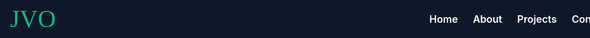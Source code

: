 ```yaml
---
layout: none
title: Joshua Vera O'Steen
---
```


<!DOCTYPE html>
<html lang="en">
<head>
  <meta charset="UTF-8">
  <meta name="viewport" content="width=device-width, initial-scale=1.0">
  <title>Joshua Vera O'Steen</title>
  <link rel="preconnect" href="https://fonts.googleapis.com">
  <link rel="preconnect" href="https://fonts.gstatic.com" crossorigin>
  <link href="https://fonts.googleapis.com/css2?family=Inter:wght@400;600;800&family=Pacifico&display=swap" rel="stylesheet">
  <style>
    :root {
      --bg-dark: #0f172a;
      --text-light: #ffffff;
      --primary: #10b981; /* green */
      --nav-link-hover: #3b82f6;
    }
    html {
      scroll-snap-type: y mandatory;
      scroll-behavior: smooth;
    }
    body {
      margin: 0;
      font-family: 'Inter', sans-serif;
      background-color: var(--bg-dark);
      color: var(--text-light);
      overflow-x: hidden;
      position: relative;
    }
    header {
      position: fixed;
      top: 0;
      left: 0;
      width: 100%;
      display: flex;
      align-items: center;
      justify-content: space-between;
      padding: 1rem 2rem;
      background-color: var(--bg-dark);
      z-index: 1000;
    }
    .logo {
      font-family: 'Pacifico', cursive;
      font-size: 2.5rem;
      color: var(--primary);
      cursor: pointer;
      text-decoration: none;
    }
    .nav-links {
      display: flex;
      gap: 1.5rem;
    }
    .nav-links a {
      color: var(--text-light);
      font-weight: 600;
      text-decoration: none;
      font-size: 1rem;
      transition: color 0.2s;
    }
    .nav-links a:hover {
      color: var(--nav-link-hover);
    }
    section {
      min-height: 100vh;
      display: flex;
      align-items: center;
      justify-content: center;
      flex-direction: column;
      scroll-snap-align: start;
      padding: 6rem 2rem 2rem;
      text-align: center;
      opacity: 0;
      transform: translateY(30px);
      transition: opacity 0.8s ease, transform 0.8s ease;
      background-color: var(--bg-dark);
      color: var(--text-light);
    }
    section.visible {
      opacity: 1;
      transform: translateY(0);
    }
    /* Hero section specific styling */
    #hero {
      position: relative;
      padding-top: 8rem;
    }
    h1 {
      font-size: 5rem;
      margin: 1rem 0 0.75rem;
      color: var(--text-light);
    }
    .hero-text p {
      font-size: 1.75rem;
      max-width: 900px;
      margin: 0.75rem auto;
      line-height: 1.4;
      color: var(--text-light);
    }
    .highlight-green { color: #10b981; font-weight: 600; }
    .highlight-yellow { color: #eab308; font-weight: 600; }
    .highlight-orange { color: #f59e0b; font-weight: 600; }
    .links a {
      margin: 0 1rem;
      color: var(--text-light);
      font-weight: 600;
      text-decoration: none;
      font-size: 1.1rem;
      transition: color 0.2s;
    }
    .links a:hover {
      color: var(--nav-link-hover);
    }
    .card {
      background: rgba(255,255,255,0.1);
      backdrop-filter: blur(8px);
      border-radius: 1rem;
      padding: 1.5rem;
      margin: 1rem;
      max-width: 300px;
      border: 1px solid rgba(255,255,255,0.2);
      color: var(--text-light);
    }
    /* Canvas network styling */
    #background-canvas {
      position: fixed;
      top: 0;
      left: 0;
      width: 100vw;
      height: 100vh;
      z-index: -1;
      background: var(--bg-dark);
    }
  </style>
</head>
<body>
  <!-- Canvas for data-network animation -->
  <canvas id="background-canvas"></canvas>
  <header>
    <a href="#hero" class="logo">JVO</a>
    <nav class="nav-links">
      <a href="#hero">Home</a>
      <a href="#about">About</a>
      <a href="#projects">Projects</a>
      <a href="#contact">Contact</a>
    </nav>
  </header>

  <section id="hero">
    <h1>Joshua Vera O'Steen</h1>
    <div class="hero-text">
      <p><span class="highlight-green">Senior Data Scientist</span> with <span class="highlight-yellow">over 5 years</span> of experience building solutions in <span class="highlight-green">housing analytics, policy modeling,</span> and <span class="highlight-green">ML explainability</span>.</p>
      <p>Currently pursuing an MPS in AI Management at <span class="highlight-orange">Georgetown University</span> and leading data science projects at <span class="highlight-orange">Fannie Mae</span>.</p>
    </div>
    <div class="links">
      <a href="#about">About</a>
      <a href="#projects">Projects</a>
      <a href="#contact">Contact</a>
    </div>
  </section>

  <section id="about">
    <h2>About Me</h2>
    <p>I’m a data scientist in Washington, D.C. with a background in Statistics and Political Science, currently pursuing a Master of Professional Studies in AI Management at Georgetown University. I’m interested in using data and AI to drive thoughtful, strategic decisions.</p>
  </section>

  <section id="projects">
    <h2>Projects</h2>
    <div style="display: flex; flex-wrap: wrap; justify-content: center;">
      <div class="card">
        <h3>Project One</h3>
        <p>A brief description of something cool you built or analyzed.</p>
      </div>
      <div class="card">
        <h3>Project Two</h3>
        <p>Another example of your work. Maybe include a dataset, model, or visualization.</p>
      </div>
    </div>
  </section>

  <section id="contact">
    <h2>Contact</h2>
    <p>Email: <a href="mailto:you@example.com">you@example.com</a></p>
    <p>GitHub: <a href="https://github.com/jvosteen" target="_blank">@jvosteen</a></p>
    <p>LinkedIn: <a href="https://linkedin.com/in/YOURPROFILE" target="_blank">Your LinkedIn</a></p>
  </section>

  <script>
    // Scroll animation observer
    const observer = new IntersectionObserver((entries) => {
      entries.forEach(entry => {
        if (entry.isIntersecting) {
          entry.target.classList.add('visible');
        }
      });
    }, { threshold: 0.1 });
    document.querySelectorAll('section').forEach(section => {
      observer.observe(section);
    });

    // Canvas network animation (particles and lines)
    const canvas = document.getElementById('background-canvas');
    const ctx = canvas.getContext('2d');
    let particles = [];
    const particleCount = 80;
    const maxDistance = 150;

    function resizeCanvas() {
      canvas.width = window.innerWidth;
      canvas.height = window.innerHeight;
    }
    window.addEventListener('resize', resizeCanvas);
    resizeCanvas();

    function initParticles() {
      particles = [];
      for (let i = 0; i < particleCount; i++) {
        particles.push({
          x: Math.random() * canvas.width,
          y: Math.random() * canvas.height,
          vx: (Math.random() - 0.5) * 0.5,
          vy: (Math.random() - 0.5) * 0.5,
          size: 2 + Math.random() * 2
        });
      }
    }
    function updateParticles() {
      for (let p of particles) {
        p.x += p.vx;
        p.y += p.vy;
        if (p.x < 0 || p.x > canvas.width) p.vx *= -1;
        if (p.y < 0 || p.y > canvas.height) p.vy *= -1;
      }
    }
    function drawParticles() {
      ctx.clearRect(0, 0, canvas.width, canvas.height);
      // Draw lines
      for (let i = 0; i < particleCount; i++) {
        for (let j = i + 1; j < particleCount; j++) {
          const dx = particles[i].x - particles[j].x;
          const dy = particles[i].y - particles[j].y;
          const dist = Math.sqrt(dx * dx + dy * dy);
          if (dist < maxDistance) {
            const alpha = 1 - dist / maxDistance;
            ctx.strokeStyle = `rgba(255,255,255,${alpha * 0.3})`;
            ctx.lineWidth = 1;
            ctx.beginPath();
            ctx.moveTo(particles[i].x, particles[i].y);
            ctx.lineTo(particles[j].x, particles[j].y);
            ctx.stroke();
          }
        }
      }
      // Draw particles
      for (let p of particles) {
        ctx.fillStyle = 'rgba(255,255,255,0.7)';
        ctx.beginPath();
        ctx.arc(p.x, p.y, p.size, 0, Math.PI * 2);
        ctx.fill();
      }
    }
    function animate() {
      updateParticles();
      drawParticles();
      requestAnimationFrame(animate);
    }
    initParticles();
    animate();
  </script>
</body>
</html>